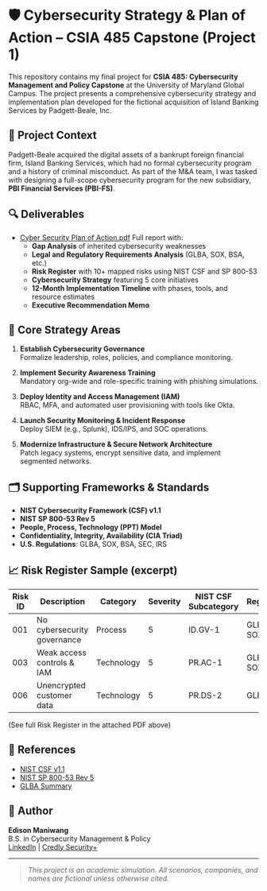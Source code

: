 # 🛡️ Cybersecurity Strategy & Plan of Action – CSIA 485 Capstone (Project 1)

This repository contains my final project for **CSIA 485: Cybersecurity Management and Policy Capstone** at the University of Maryland Global Campus. The project presents a comprehensive cybersecurity strategy and implementation plan developed for the fictional acquisition of Island Banking Services by Padgett-Beale, Inc.

## 📘 Project Context

Padgett-Beale acquired the digital assets of a bankrupt foreign financial firm, Island Banking Services, which had no formal cybersecurity program and a history of criminal misconduct. As part of the M&A team, I was tasked with designing a full-scope cybersecurity program for the new subsidiary, **PBI Financial Services (PBI-FS)**.

## 🔍 Deliverables

- [Cyber Security Plan of Action.pdf](https://github.com/edisonm86/Cybersecurity-Strategy-Plan-of-Action/blob/22985a96e0a5315dfcc79f10863f59551f8767c4/Cyber%20Security%20Plan%20of%20Action.pdf)
Full report with:
  - **Gap Analysis** of inherited cybersecurity weaknesses
  - **Legal and Regulatory Requirements Analysis** (GLBA, SOX, BSA, etc.)
  - **Risk Register** with 10+ mapped risks using NIST CSF and SP 800-53
  - **Cybersecurity Strategy** featuring 5 core initiatives
  - **12-Month Implementation Timeline** with phases, tools, and resource estimates
  - **Executive Recommendation Memo**

## 🧠 Core Strategy Areas

1. **Establish Cybersecurity Governance**  
   Formalize leadership, roles, policies, and compliance monitoring.

2. **Implement Security Awareness Training**  
   Mandatory org-wide and role-specific training with phishing simulations.

3. **Deploy Identity and Access Management (IAM)**  
   RBAC, MFA, and automated user provisioning with tools like Okta.

4. **Launch Security Monitoring & Incident Response**  
   Deploy SIEM (e.g., Splunk), IDS/IPS, and SOC operations.

5. **Modernize Infrastructure & Secure Network Architecture**  
   Patch legacy systems, encrypt sensitive data, and implement segmented networks.


## 🗂️ Supporting Frameworks & Standards

- **NIST Cybersecurity Framework (CSF) v1.1**
- **NIST SP 800-53 Rev 5**
- **People, Process, Technology (PPT) Model**
- **Confidentiality, Integrity, Availability (CIA Triad)**
- **U.S. Regulations**: GLBA, SOX, BSA, SEC, IRS

## 📈 Risk Register Sample (excerpt)

| Risk ID | Description                          | Category  | Severity | NIST CSF Subcategory | Regulation |
|---------|--------------------------------------|-----------|----------|-----------------------|------------|
| 001     | No cybersecurity governance          | Process   | 5        | ID.GV-1               | GLBA, SOX  |
| 003     | Weak access controls & IAM           | Technology| 5        | PR.AC-1               | GLBA, SOX  |
| 006     | Unencrypted customer data            | Technology| 5        | PR.DS-2               | GLBA       |

(See full Risk Register in the attached PDF above)

## 🧾 References

- [NIST CSF v1.1](https://nvlpubs.nist.gov/nistpubs/CSWP/NIST.CSWP.04162018.pdf)
- [NIST SP 800-53 Rev 5](https://nvlpubs.nist.gov/nistpubs/SpecialPublications/NIST.SP.800-53r5.pdf)
- [GLBA Summary](https://www.ftc.gov/business-guidance/privacy-security/gramm-leach-bliley-act)

## 📝 Author

**Edison Maniwang**  
B.S. in Cybersecurity Management & Policy  
[LinkedIn](https://www.linkedin.com/in/edisonmaniwang) | [Credly Security+](https://www.credly.com/badges/6870d092-d469-4c43-a4d2-5378cd4adf0a/linked_in_profile)

---

> _This project is an academic simulation. All scenarios, companies, and names are fictional unless otherwise cited._
